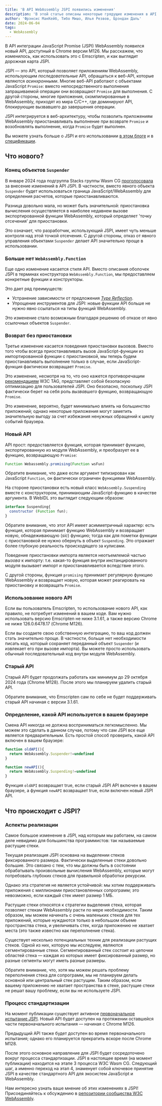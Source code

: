 ```yaml
---
title: 'В API WebAssembly JSPI появились изменения'
description: 'В этой статье описаны некоторые грядущие изменения в API интеграции JavaScript Promise (JSPI).'
author: 'Фрэнсис МакКейб, Тибо Мишо, Илья Резвов, Брэндан Даль'
date: 2024-06-04
tags:
  - WebAssembly
---
```

В API интеграции JavaScript Promise (JSPI) WebAssembly появился новый API, доступный в Chrome версии M126. Мы расскажем, что изменилось, как использовать это с Emscripten, и как выглядит дорожная карта JSPI.

JSPI — это API, который позволяет приложениям WebAssembly, использующим *последовательные* API, обращаться к веб-API, которые являются *асинхронными*. Многие веб-API работают с объектами JavaScript `Promise`: вместо непосредственного выполнения запрашиваемой операции они возвращают `Promise` для выполнения. С другой стороны, многие приложения, скомпилированные в WebAssembly, приходят из мира C/C++, где доминируют API, блокирующие вызвавшего до завершения операции.

<!--truncate-->
JSPI интегрируется в веб-архитектуру, чтобы позволить приложениям WebAssembly приостанавливать выполнение при возврате `Promise` и возобновлять выполнение, когда `Promise` будет выполнен.

Вы можете узнать больше о JSPI и его использовании [в этом блоге](https://v8.dev/blog/jspi) и в [спецификации](https://github.com/WebAssembly/js-promise-integration).

## Что нового?

### Конец объектов `Suspender`

В январе 2024 года подгруппа Stacks группы Wasm CG [проголосовала](https://github.com/WebAssembly/meetings/blob/297ac8b5ac00e6be1fe33b1f4a146cc7481b631d/stack/2024/stack-2024-01-29.md) за внесение изменений в API JSPI. В частности, вместо явного объекта `Suspender` будет использоваться граница JavaScript/WebAssembly для определения расчетов, которые приостанавливаются.

Разница довольно мала, но может быть значительной: приостановка вычисления осуществляется в наиболее недавнем вызове экспортированной функции WebAssembly, который определяет 'точку отсечения' для приостановки.

Это означает, что разработчик, использующий JSPI, имеет чуть меньше контроля над этой точкой отсечения. С другой стороны, отказ от явного управления объектами `Suspender` делает API значительно проще в использовании.

### Больше нет `WebAssembly.Function`

Еще одно изменение касается стиля API. Вместо описания оболочек JSPI в терминах конструктора `WebAssembly.Function`, мы предоставляем конкретные функции и конструкторы.

Это дает ряд преимуществ:

- Устранение зависимости от предложения [*Type Reflection*](https://github.com/WebAssembly/js-types).
- Упрощение инструментов для JSPI: новые функции API больше не нужно явно ссылаться на типы функций WebAssembly.

Это изменение стало возможным благодаря решению об отказе от явно ссылочных объектов `Suspender`.

### Возврат без приостановки

Третье изменение касается поведения приостановки вызовов. Вместо того чтобы всегда приостанавливать вызов JavaScript-функции из импортированной функции с приостановкой, мы теперь будем приостанавливать выполнение только в случае, если JavaScript-функция фактически возвращает `Promise`.

Это изменение, несмотря на то, что оно кажется противоречащим [рекомендациям](https://www.w3.org/2001/tag/doc/promises-guide#accepting-promises) W3C TAG, представляет собой безопасную оптимизацию для пользователей JSPI. Оно безопасно, поскольку JSPI фактически берет на себя роль *вызвавшего* функцию, возвращающую `Promise`.

Это изменение, вероятно, будет минимально влиять на большинство приложений; однако некоторые приложения могут заметить значительную выгоду за счет избежания ненужных обращений к циклу событий браузера.

### Новый API

API прост: предоставляется функция, которая принимает функцию, экспортированную из модуля WebAssembly, и преобразует ее в функцию, возвращающую `Promise`:

```js
Function Webassembly.promising(Function wsFun)
```

Обратите внимание, что даже если аргумент типизирован как JavaScript `Function`, он фактически ограничен функциями WebAssembly.

На стороне приостановки есть новый класс `WebAssembly.Suspending` вместе с конструктором, принимающим JavaScript-функцию в качестве аргумента. В WebIDL это выглядит следующим образом:

```js
interface Suspending{
  constructor (Function fun);
}
```

Обратите внимание, что этот API имеет асимметричный характер: есть функция, которая принимает функцию WebAssembly и возвращает новую, обнадеживающую (_sic_) функцию; тогда как для пометки функции с приостановкой ее нужно обернуть в объект `Suspending`. Это отражает более глубокую реальность происходящего за кулисами.

Поведение приостановки импорта является неотъемлемой частью *вызова* к импорту: т.е. какая-то функция внутри инстанцированного модуля вызывает импорт и приостанавливается вследствие этого.

С другой стороны, функция `promising` принимает регулярную функцию WebAssembly и возвращает новую, которая может реагировать на приостановку и возвращать `Promise`.

### Использование нового API

Если вы пользователь Emscripten, то использование нового API, как правило, не потребует изменений в вашем коде. Вам нужно использовать версию Emscripten не ниже 3.1.61, а также версию Chrome не ниже 126.0.6478.17 (Chrome M126).

Если вы создаете свою собственную интеграцию, то ваш код должен стать значительно проще. В частности, больше нет необходимости писать код, который сохраняет переданный объект `Suspender` (и извлекает его при вызове импорта). Вы можете просто использовать обычный последовательный код внутри модуля WebAssembly.

### Старый API

Старый API будет продолжать работать как минимум до 29 октября 2024 года (Chrome M128). После этого мы планируем удалить старый API.

Обратите внимание, что Emscripten сам по себе не будет поддерживать старый API начиная с версии 3.1.61.

### Определение, какой API используется в вашем браузере

Смена API никогда не должна восприниматься легкомысленно. Мы можем это сделать в данном случае, потому что сам JSPI все еще является предварительным. Есть простой способ проверить, какой API включен в вашем браузере:

```js
function oldAPI(){
  return WebAssembly.Suspender!=undefined
}

function newAPI(){
  return WebAssembly.Suspending!=undefined
}
```

Функция `oldAPI` возвращает true, если старый JSPI API включен в вашем браузере, а функция `newAPI` возвращает true, если включен новый JSPI API.

## Что происходит с JSPI?

### Аспекты реализации

Самое большое изменение в JSPI, над которым мы работаем, на самом деле невидимо для большинства программистов: так называемые растущие стеки.

Текущая реализация JSPI основана на выделении стеков фиксированного размера. Фактически выделенные стеки довольно большие. Это связано с тем, что мы должны быть в состоянии обрабатывать произвольные вычисления WebAssembly, которые могут потребовать глубоких стеков для правильной обработки рекурсии.

Однако эта стратегия не является устойчивой: мы хотим поддерживать приложения с миллионами приостановленных сопрограмм; это невозможно, если каждый стек имеет размер 1 МБ.

Растущие стеки относятся к стратегии выделения стека, которая позволяет стекам WebAssembly расти по мере необходимости. Таким образом, мы можем начинать с очень маленьких стеков для тех приложений, которые нуждаются только в небольшом объеме пространства стека, и увеличивать стек, когда приложению не хватает места (это также известно как переполнение стека).

Существует несколько потенциальных техник для реализации растущих стеков. Одной из них, которую мы исследуем, являются сегментированные стеки. Сегментированный стек состоит из цепочки областей стека &mdash; каждая из которых имеет фиксированный размер, но разные сегменты могут иметь разные размеры.

Обратите внимание, что, хотя мы можем решать проблему переполнения стека для сопрограмм, мы не планируем делать основной или центральный стек растущим. Таким образом, если вашему приложению не хватает пространства в стеке, растущие стеки не решат вашу проблему, если вы не используете JSPI.

### Процесс стандартизации

На момент публикации существует активное [первоначальное испытание JSPI](https://v8.dev/blog/jspi-ot). Новый API будет доступен на протяжении оставшейся части первоначального испытания &mdash; начиная с Chrome M126.

Предыдущий API также будет доступен во время первоначального испытания; однако его планируется прекратить вскоре после Chrome M128.

После этого основное направление для JSPI будет сосредоточено вокруг процесса стандартизации. JSPI в настоящее время (на момент публикации) находится на этапе 3 процесса W3C Wasm CG. Следующий шаг, а именно переход на этап 4, знаменует собой ключевое принятие JSPI в качестве стандартного API для экосистем JavaScript и WebAssembly.

Нам интересно узнать ваше мнение об этих изменениях в JSPI! Присоединяйтесь к обсуждению в [репозитории сообщества W3C WebAssembly](https://github.com/WebAssembly/js-promise-integration).
